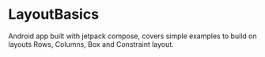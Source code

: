 # LayoutBasics

Android app built with jetpack compose, covers simple examples to build on layouts Rows, Columns,
Box and Constraint layout.
